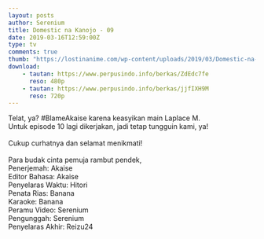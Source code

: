 ```yaml
---
layout: posts
author: Serenium
title: Domestic na Kanojo - 09
date: 2019-03-16T12:59:00Z
type: tv
comments: true
thumb: "https://lostinanime.com/wp-content/uploads/2019/03/Domestic-na-Kanojo-09-05.jpg"
download:
    - tautan: https://www.perpusindo.info/berkas/ZdEdc7fe
      reso: 480p
    - tautan: https://www.perpusindo.info/berkas/jjfIXH9M
      reso: 720p
---
```

Telat, ya? #BlameAkaise karena keasyikan main Laplace M.<br>
Untuk episode 10 lagi dikerjakan, jadi tetap tungguin kami, ya!<br>
<br>
Cukup curhatnya dan selamat menikmati!<br>
<br>
Para budak cinta pemuja rambut pendek,<br>
Penerjemah: Akaise<br>
Editor Bahasa: Akaise<br>
Penyelaras Waktu: Hitori<br>
Penata Rias: Banana<br>
Karaoke: Banana<br>
Peramu Video: Serenium<br>
Pengunggah: Serenium<br>
Penyelaras Akhir: Reizu24
